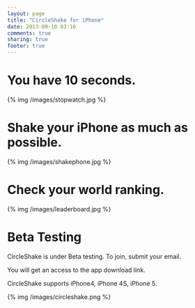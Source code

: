 ```yaml
---
layout: page
title: "CircleShake for iPhone"
date: 2013-09-10 03:16
comments: true
sharing: true
footer: true
---
```

You have 10 seconds.
===================
{% img /images/stopwatch.jpg %}

Shake your iPhone as much as possible.
======================================
{% img /images/shakephone.jpg %}

Check your world ranking.
=========================
{% img /images/leaderboard.jpg %}

Beta Testing
============
CircleShake is under Beta testing. To join, submit your email.

You will get an access to the app download link.

CircleShake supports iPhone4, iPhone 4S, iPhone 5. 

{% img /images/circleshake.png %}


